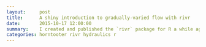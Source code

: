 ```yaml
---
layout:     post
title:      A shiny introduction to gradually-varied flow with rivr
date:       2015-10-17 12:00:00
summary:    I created and published the `rivr` package for R a while ago. Here's a long-overdue showcase of the package.
categories: horntooter rivr hydraulics r
---
```



